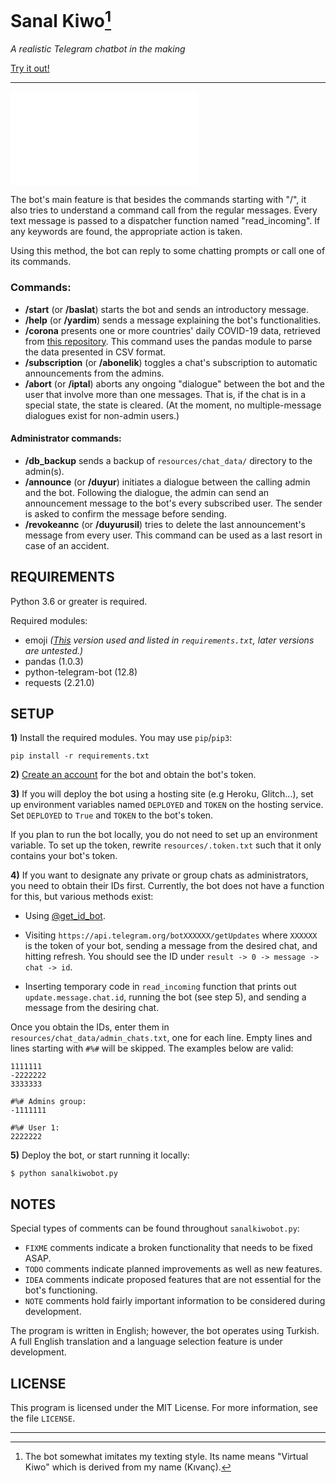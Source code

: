 # Sanal Kiwo[^1]

*A realistic Telegram chatbot in the making*

[Try it out!](https://t.me/sanalkiwobot)

---

![(Türkçe kılavuz için tıklayınız.)](./README_TR.md)

The bot's main feature is that besides the commands starting with "/", it also tries to understand a command call from the regular messages. Every text message is passed to a dispatcher function named "read_incoming". If any keywords are found, the appropriate action is taken.

Using this method, the bot can reply to some chatting prompts or call one of its commands.

### Commands:

* **/start** (or **/baslat**) starts the bot and sends an introductory message.
* **/help** (or **/yardim**) sends a message explaining the bot's functionalities.
* **/corona** presents one or more countries' daily COVID-19 data, retrieved from [this repository](https://github.com/CSSEGISandData/COVID-19). This command uses the pandas module to parse the data presented in CSV format.
* **/subscription** (or **/abonelik**) toggles a chat's subscription to automatic announcements from the admins.
* **/abort** (or **/iptal**) aborts any ongoing "dialogue" between the bot and the user that involve more than one messages. That is, if the chat is in a special state, the state is cleared. (At the moment, no multiple-message dialogues exist for non-admin users.)

#### Administrator commands:

* **/db_backup** sends a backup of `resources/chat_data/` directory to the admin(s).
* **/announce** (or **/duyur**) initiates a dialogue between the calling admin and the bot. Following the dialogue, the admin can send an announcement message to the bot's every subscribed user. The sender is asked to confirm the message before sending.
* **/revokeannc** (or **/duyurusil**) tries to delete the last announcement's message from every user. This command can be used as a last resort in case of an accident.

## REQUIREMENTS

Python 3.6 or greater is required.

Required modules:

* emoji *([This](https://github.com/carpedm20/emoji/tree/d73e3063e30bbce8cdbab873a57e4fdef1bf7c12) version used and listed in `requirements.txt`, later versions are untested.)*
* pandas (1.0.3)
* python-telegram-bot (12.8)
* requests (2.21.0)

## SETUP

**1)** Install the required modules. You may use `pip`/`pip3`:

```
pip install -r requirements.txt
```

**2)** [Create an account](https://core.telegram.org/bots#3-how-do-i-create-a-bot) for the bot and obtain the bot's token.

**3)** If you will deploy the bot using a hosting site (e.g Heroku, Glitch...), set up environment variables named `DEPLOYED` and `TOKEN` on the hosting service. Set `DEPLOYED` to `True` and `TOKEN` to the bot's token.

If you plan to run the bot locally, you do not need to set up an environment variable. To set up the token, rewrite `resources/.token.txt` such that it only contains your bot's token.

**4)** If you want to designate any private or group chats as administrators, you need to obtain their IDs first. Currently, the bot does not have a function for this, but various methods exist:

* Using [@get_id_bot](https://telegram.me/get_id_bot).

* Visiting `https://api.telegram.org/botXXXXXX/getUpdates` where `XXXXXX` is the token of your bot, sending a message from the desired chat, and hitting refresh. You should see the ID under `result -> 0 -> message -> chat -> id`.

* Inserting temporary code in `read_incoming` function that prints out `update.message.chat.id`, running the bot (see step 5), and sending a message from the desiring chat.

Once you obtain the IDs, enter them in `resources/chat_data/admin_chats.txt`, one for each line.
Empty lines and lines starting with `#%#` will be skipped. The examples below are valid:

```
1111111
-2222222
3333333
```

```
#%# Admins group:
-1111111

#%# User 1:
2222222
```

**5)** Deploy the bot, or start running it locally:

```
$ python sanalkiwobot.py
```

## NOTES

Special types of comments can be found throughout `sanalkiwobot.py`:

* `FIXME` comments indicate a broken functionality that needs to be fixed ASAP.
* `TODO` comments indicate planned improvements as well as new features.
* `IDEA` comments indicate proposed features that are not essential for the bot's functioning.
* `NOTE` comments hold fairly important information to be considered during development.

The program is written in English; however, the bot operates using Turkish. A full English translation and a language selection feature is under development.

## LICENSE

This program is licensed under the MIT License. For more information, see the file `LICENSE`.

---

[^1]: The bot somewhat imitates my texting style. Its name means "Virtual Kiwo" which is derived from my name (Kıvanç).
